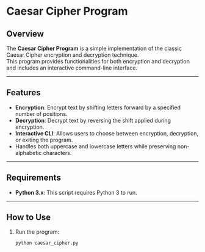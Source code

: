 
# Caesar Cipher Program

## Overview

The **Caesar Cipher Program** is a simple implementation of the classic Caesar Cipher encryption and decryption technique.  
This program provides functionalities for both encryption and decryption and includes an interactive command-line interface.

---

## Features

- **Encryption**: Encrypt text by shifting letters forward by a specified number of positions.
- **Decryption**: Decrypt text by reversing the shift applied during encryption.
- **Interactive CLI**: Allows users to choose between encryption, decryption, or exiting the program.
- Handles both uppercase and lowercase letters while preserving non-alphabetic characters.

---

## Requirements

- **Python 3.x**: This script requires Python 3 to run.

---

## How to Use

1. Run the program:
   ```bash
   python caesar_cipher.py
